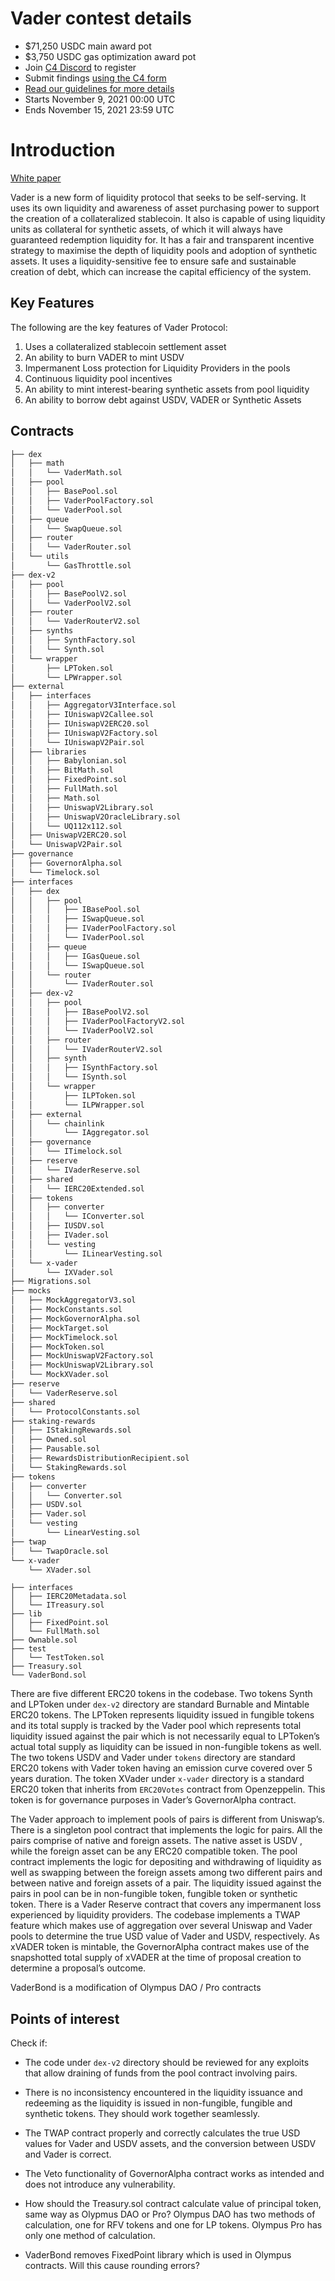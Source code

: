 # Vader contest details

- $71,250 USDC main award pot
- $3,750 USDC gas optimization award pot
- Join [C4 Discord](https://discord.gg/code4rena) to register
- Submit findings [using the C4 form](https://code423n4.com/2021-11-vader-protocol-contest/submit)
- [Read our guidelines for more details](https://docs.code4rena.com/roles/wardens)
- Starts November 9, 2021 00:00 UTC
- Ends November 15, 2021 23:59 UTC

# Introduction

[White paper](https://github.com/vetherasset/vaderprotocol-whitepaper)

Vader is a new form of liquidity protocol that seeks to be self-serving. It uses its own liquidity and awareness of asset purchasing power to support the creation of a collateralized stablecoin. It also is capable of using liquidity units as collateral for synthetic assets, of which it will always have guaranteed redemption liquidity for. It has a fair and transparent incentive strategy to maximise the depth of liquidity pools and adoption of synthetic assets. It uses a liquidity-sensitive fee to ensure safe and sustainable creation of debt, which can increase the capital efficiency of the system.

## Key Features

The following are the key features of Vader Protocol:

1. Uses a collateralized stablecoin settlement asset
2. An ability to burn VADER to mint USDV
3. Impermanent Loss protection for Liquidity Providers in the pools
4. Continuous liquidity pool incentives
5. An ability to mint interest-bearing synthetic assets from pool liquidity
6. An ability to borrow debt against USDV, VADER or Synthetic Assets

## Contracts

```bash
├── dex
│   ├── math
│   │   └── VaderMath.sol
│   ├── pool
│   │   ├── BasePool.sol
│   │   ├── VaderPoolFactory.sol
│   │   └── VaderPool.sol
│   ├── queue
│   │   └── SwapQueue.sol
│   ├── router
│   │   └── VaderRouter.sol
│   └── utils
│       └── GasThrottle.sol
├── dex-v2
│   ├── pool
│   │   ├── BasePoolV2.sol
│   │   └── VaderPoolV2.sol
│   ├── router
│   │   └── VaderRouterV2.sol
│   ├── synths
│   │   ├── SynthFactory.sol
│   │   └── Synth.sol
│   └── wrapper
│       ├── LPToken.sol
│       └── LPWrapper.sol
├── external
│   ├── interfaces
│   │   ├── AggregatorV3Interface.sol
│   │   ├── IUniswapV2Callee.sol
│   │   ├── IUniswapV2ERC20.sol
│   │   ├── IUniswapV2Factory.sol
│   │   └── IUniswapV2Pair.sol
│   ├── libraries
│   │   ├── Babylonian.sol
│   │   ├── BitMath.sol
│   │   ├── FixedPoint.sol
│   │   ├── FullMath.sol
│   │   ├── Math.sol
│   │   ├── UniswapV2Library.sol
│   │   ├── UniswapV2OracleLibrary.sol
│   │   └── UQ112x112.sol
│   ├── UniswapV2ERC20.sol
│   └── UniswapV2Pair.sol
├── governance
│   ├── GovernorAlpha.sol
│   └── Timelock.sol
├── interfaces
│   ├── dex
│   │   ├── pool
│   │   │   ├── IBasePool.sol
│   │   │   ├── ISwapQueue.sol
│   │   │   ├── IVaderPoolFactory.sol
│   │   │   └── IVaderPool.sol
│   │   ├── queue
│   │   │   ├── IGasQueue.sol
│   │   │   └── ISwapQueue.sol
│   │   └── router
│   │       └── IVaderRouter.sol
│   ├── dex-v2
│   │   ├── pool
│   │   │   ├── IBasePoolV2.sol
│   │   │   ├── IVaderPoolFactoryV2.sol
│   │   │   └── IVaderPoolV2.sol
│   │   ├── router
│   │   │   └── IVaderRouterV2.sol
│   │   ├── synth
│   │   │   ├── ISynthFactory.sol
│   │   │   └── ISynth.sol
│   │   └── wrapper
│   │       ├── ILPToken.sol
│   │       └── ILPWrapper.sol
│   ├── external
│   │   └── chainlink
│   │       └── IAggregator.sol
│   ├── governance
│   │   └── ITimelock.sol
│   ├── reserve
│   │   └── IVaderReserve.sol
│   ├── shared
│   │   └── IERC20Extended.sol
│   ├── tokens
│   │   ├── converter
│   │   │   └── IConverter.sol
│   │   ├── IUSDV.sol
│   │   ├── IVader.sol
│   │   └── vesting
│   │       └── ILinearVesting.sol
│   └── x-vader
│       └── IXVader.sol
├── Migrations.sol
├── mocks
│   ├── MockAggregatorV3.sol
│   ├── MockConstants.sol
│   ├── MockGovernorAlpha.sol
│   ├── MockTarget.sol
│   ├── MockTimelock.sol
│   ├── MockToken.sol
│   ├── MockUniswapV2Factory.sol
│   ├── MockUniswapV2Library.sol
│   └── MockXVader.sol
├── reserve
│   └── VaderReserve.sol
├── shared
│   └── ProtocolConstants.sol
├── staking-rewards
│   ├── IStakingRewards.sol
│   ├── Owned.sol
│   ├── Pausable.sol
│   ├── RewardsDistributionRecipient.sol
│   └── StakingRewards.sol
├── tokens
│   ├── converter
│   │   └── Converter.sol
│   ├── USDV.sol
│   ├── Vader.sol
│   └── vesting
│       └── LinearVesting.sol
├── twap
│   └── TwapOracle.sol
└── x-vader
    └── XVader.sol
```

```
├── interfaces
│   ├── IERC20Metadata.sol
│   └── ITreasury.sol
├── lib
│   ├── FixedPoint.sol
│   └── FullMath.sol
├── Ownable.sol
├── test
│   └── TestToken.sol
├── Treasury.sol
└── VaderBond.sol
```

There are five different ERC20 tokens in the codebase. Two tokens Synth and LPToken under `dex-v2` directory are standard Burnable and Mintable ERC20 tokens. The LPToken represents liquidity issued in fungible tokens and its total supply is tracked by the Vader pool which represents total liquidity issued against the pair which is not necessarily equal to LPToken’s actual total supply as liquidity can be issued in non-fungible tokens as well.
The two tokens USDV and Vader under `tokens` directory are standard ERC20 tokens with Vader token having an emission curve covered over 5 years duration.
The token XVader under `x-vader` directory is a standard ERC20 token that inherits from `ERC20Votes` contract from Openzeppelin. This token is for governance purposes in Vader’s GovernorAlpha contract.

The Vader approach to implement pools of pairs is different from Uniswap’s. There is a singleton pool contract that implements the logic for pairs. All the pairs comprise of native and foreign assets. The native asset is USDV , while the foreign asset can be any ERC20 compatible token. The pool contract implements the logic for depositing and withdrawing of liquidity as well as swapping between the foreign assets among two different pairs and between native and foreign assets of a pair.
The liquidity issued against the pairs in pool can be in non-fungible token, fungible token or synthetic token.
There is a Vader Reserve contract that covers any impermanent loss experienced by liquidity providers.
The codebase implements a TWAP feature which makes use of aggregation over several Uniswap and Vader pools to determine the true USD value of Vader and USDV, respectively.
As xVADER token is mintable, the GovernorAlpha contract makes use of the snapshotted total supply of xVADER at the time of proposal creation to determine a proposal’s outcome.

VaderBond is a modification of Olympus DAO / Pro contracts

## Points of interest

Check if:

- The code under `dex-v2` directory should be reviewed for any exploits that allow draining of funds from the pool contract involving pairs.
- There is no inconsistency encountered in the liquidity issuance and redeeming as the liquidity is issued in non-fungible, fungible and synthetic tokens. They should work together seamlessly.
- The TWAP contract properly and correctly calculates the true USD values for Vader and USDV assets, and the conversion between USDV and Vader is correct.
- The Veto functionality of GovernorAlpha contract works as intended and does not introduce any vulnerability.

- How should the Treasury.sol contract calculate value of principal token, same way as Olypmus DAO or Pro?
  Olympus DAO has two methods of calculation, one for RFV tokens and one for LP tokens.
  Olympus Pro has only one method of calculation.
- VaderBond removes FixedPoint library which is used in Olympus contracts. Will this cause rounding errors?
